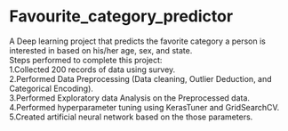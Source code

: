 # Favourite_category_predictor
A Deep learning project that predicts the favorite category a person is interested in based on his/her age, sex, and state.<br>
Steps performed to complete this project:<br>
1.Collected 200 records of data using survey.<br>
2.Performed Data Preprocessing (Data cleaning, Outlier Deduction, and Categorical Encoding).<br>
3.Performed Exploratory data Analysis on the Preprocessed data.<br>
4.Performed hyperparameter tuning using KerasTuner and GridSearchCV.<br>
5.Created artificial neural network based on the those parameters.<br>
